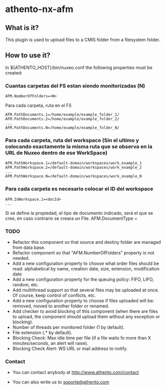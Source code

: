# athento-nx-afm

## What is it?

This plugin is used to upload files to a CMIS folder from a filesystem folder.

## How to use it?

In ${ATHENTO_HOST}/bin/nuxeo.conf the following properties must be created:

### Cuantas carpetas del FS estan siendo monitorizadas (N)
    AFM.NumberOfFolders=<N>

Para cada carpeta, ruta en el FS

    AFM.PathDocuments.1=/home/example/example_folder_1/ 
    AFM.PathDocuments.2=/home/example/example_folder_2/
    ... 
    AFM.PathDocuments.N=/home/example/example_folder_N/ 

### Para cada carpeta, ruta del workspace  (Sin el ultimo y colocando exactamente la misma ruta que se observa en la URL de Nuxeo dentro de ese WorkSpace)
    AFM.PathWorkspace.1=/default-domain/workspaces/work_example_1
    AFM.PathWorkspace.2=/default-domain/workspaces/work_example_2
    ...
    AFM.PathWorkspace.N=/default-domain/workspaces/work_example_N

### Para cada carpeta es necesario colocar el ID del workspace
    AFM.IdWorkspace.1=<docId>
    ...

Si se define la propiedad, el tipo de documento indicado, será el que se cree, en caso contrario se creara un File.
    AFM.DocumentType =<Type>


### TODO

 * Refactor this component so that source and destiny folder are managed from data base.
 * Refactor component so that "AFM.NumberOfFolders" property is not needed.
 * Add a new configuration property to choose what order files should be read: alphabetical by name, creation date, size, extension, modification date
 * Add a new configuration property for the queuing policy: FIFO, LIFO, random, etc.
 * Add multithread support so that several files may be uploaded at once. Of course, keep control of conflicts, etc.
 * Add a new configuration property to choose if files uploaded will be: removed, moved to another folder or renamed.
 * Add checker to avoid blocking of this component (when there are files to upload, the component should upload them without any exception or blocking).
 * Number of threads per monitored folder (1 by default).
 * File extension (.* by default).
 * Blocking Check: Max idle time per file (if a file waits fo more than X minutes/seconds, an alert will raise).
 * Blocking Check Alert: WS URL or mail address to notify.

### Contact

 * You can contact anybody at http://www.athento.com/contact

 * You can also write us to soporte@athento.com

